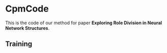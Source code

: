 # CpmCode

This is the code of our method for paper **Exploring Role Division in Neural Network Structures**.

## Training
